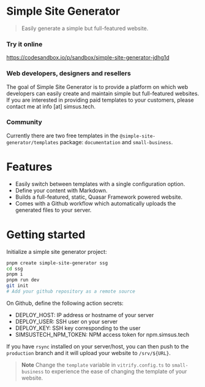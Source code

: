 # Simple Site Generator

> Easily generate a simple but full-featured website.

### Try it online

https://codesandbox.io/p/sandbox/simple-site-generator-jdhg1d

### Web developers, designers and resellers

The goal of Simple Site Generator is to provide a platform on which web developers can easily create and maintain simple but full-featured websites.
If you are interested in providing paid templates to your customers, please contact me at info [at] simsus.tech.

### Community

Currently there are two free templates in the `@simple-site-generator/templates` package: `documentation` and `small-business`.

# Features

- Easily switch between templates with a single configuration option.
- Define your content with Markdown.
- Builds a full-featured, static, Quasar Framework powered website.
- Comes with a Github workflow which automatically uploads the generated files to your server.

# Getting started

Initialize a simple site generator project:

```bash
pnpm create simple-site-generator ssg
cd ssg
pnpm i
pnpm run dev
git init
# Add your github repository as a remote source
```

On Github, define the following action secrets:

- DEPLOY_HOST: IP address or hostname of your server
- DEPLOY_USER: SSH user on your server
- DEPLOY_KEY: SSH key corresponding to the user
- SIMSUSTECH_NPM_TOKEN: NPM access token for npm.simsus.tech

If you have `rsync` installed on your server/host, you can then push to the `production` branch and it will upload your website to `/srv/${URL}`.

> **Note**
> Change the `template` variable in `vitrify.config.ts` to `small-business` to experience the ease of changing the template of your website.
